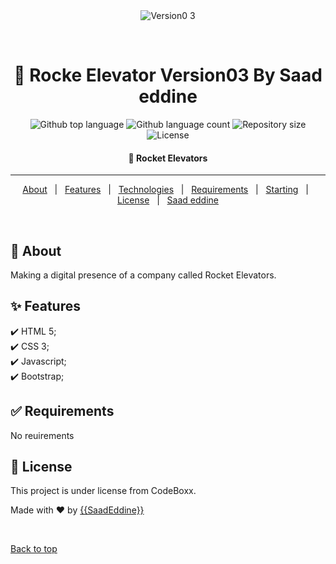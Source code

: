<div align="center" id="top"> 
  <img src="./.github/app.gif" alt="Version0 3" />

&#xa0;

  <!-- Saad Eddine FEKI -->
</div>

<h1 align="center"> 🚀 Rocke Elevator Version03 By Saad eddine</h1>

<p align="center">
  <img alt="Github top language" src="https://img.shields.io/github/languages/top/saadeddinne/version0-3?color=56BEB8">

  <img alt="Github language count" src="https://img.shields.io/github/languages/count/saadeddinne/version0-3?color=56BEB8">

  <img alt="Repository size" src="https://img.shields.io/github/repo-size/saadeddinne/version0-3?color=56BEB8">

  <img alt="License" src="https://img.shields.io/github/license/{{saadeddinne}}/version0-3?color=56BEB8">

</p>

<!-- Status -->

<h4 align="center">
  🚀  Rocket Elevators  
</h4>

<hr>

<p align="center">
  <a href="#dart-about">About</a> &#xa0; | &#xa0; 
  <a href="#sparkles-features">Features</a> &#xa0; | &#xa0;
  <a href="#rocket-technologies">Technologies</a> &#xa0; | &#xa0;
  <a href="#white_check_mark-requirements">Requirements</a> &#xa0; | &#xa0;
  <a href="#checkered_flag-starting">Starting</a> &#xa0; | &#xa0;
  <a href="#memo-license">License</a> &#xa0; | &#xa0;
  <a href="https://github.com/{{YOUR_GITHUB_USERNAME}}" target="_blank">Saad eddine</a>
</p>

<br>

## :dart: About

Making a digital presence of a company called Rocket Elevators.

## :sparkles: Features

:heavy_check_mark: HTML 5;\
:heavy_check_mark: CSS 3;\
:heavy_check_mark: Javascript;\
:heavy_check_mark: Bootstrap;

<!-- ## :rocket: Technologies

The following tools were used in this project:

- [Bootstrap]()
- [HTML3]()
- [CSS5]()
- [JavaScript]() -->

## :white_check_mark: Requirements

No reuirements

## :memo: License

This project is under license from CodeBoxx.

Made with :heart: by <a href="https://github.com/{{saadeddine}}" target="_blank">{{SaadEddine}}</a>

&#xa0;

<a href="#top">Back to top</a>
